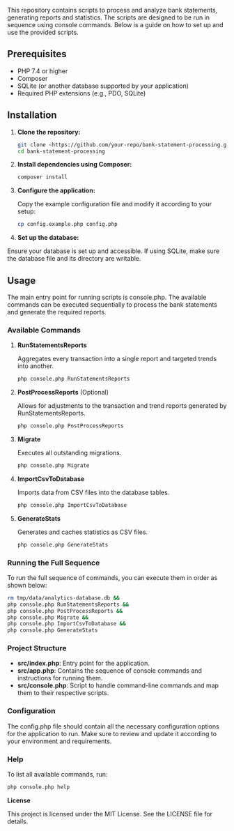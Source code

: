 This repository contains scripts to process and analyze bank statements, generating reports and statistics. The scripts are designed to be run in sequence using console commands. Below is a guide on how to set up and use the provided scripts.

## Prerequisites

- PHP 7.4 or higher
- Composer
- SQLite (or another database supported by your application)
- Required PHP extensions (e.g., PDO, SQLite)

## Installation

1. **Clone the repository:**

    ```bash
    git clone <https://github.com/your-repo/bank-statement-processing.git>
    cd bank-statement-processing
    ```

1. **Install dependencies using Composer:**

    ```bash
    composer install
    ```

1. **Configure the application:**

    Copy the example configuration file and modify it according to your setup:

    ```bash
    cp config.example.php config.php
    ```

1. **Set up the database:**

Ensure your database is set up and accessible. If using SQLite, make sure the database file and its directory are writable.

## Usage

The main entry point for running scripts is console.php. The available commands can be executed sequentially to process the bank statements and generate the required reports.

### Available Commands

1. **RunStatementsReports**

    Aggregates every transaction into a single report and targeted trends into another.

    ```bash
    php console.php RunStatementsReports
    ```

1. **PostProcessReports** (Optional)

    Allows for adjustments to the transaction and trend reports generated by RunStatementsReports.

    ```bash
    php console.php PostProcessReports
    ```

1. **Migrate**

    Executes all outstanding migrations.

    ```bash
    php console.php Migrate
    ```

1. **ImportCsvToDatabase**

    Imports data from CSV files into the database tables.

    ```bash
    php console.php ImportCsvToDatabase
    ```

1. **GenerateStats**

    Generates and caches statistics as CSV files.

    ```bash
    php console.php GenerateStats
    ```

### Running the Full Sequence

To run the full sequence of commands, you can execute them in order as shown below:

```bash
rm tmp/data/analytics-database.db &&
php console.php RunStatementsReports &&
php console.php PostProcessReports &&
php console.php Migrate &&
php console.php ImportCsvToDatabase &&
php console.php GenerateStats
```

### Project Structure

- **src/index.php**: Entry point for the application.
- **src/app.php**: Contains the sequence of console commands and instructions for running them.
- **src/console.php**: Script to handle command-line commands and map them to their respective scripts.

### Configuration

The config.php file should contain all the necessary configuration options for the application to run. Make sure to review and update it according to your environment and requirements.

### Help

To list all available commands, run:

```bash
php console.php help
```

**License**

This project is licensed under the MIT License. See the LICENSE file for details.